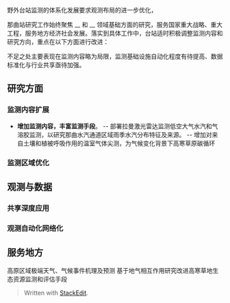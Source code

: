野外台站监测的体系化发展要求观测布局的进一步优化，

那曲站研究工作始终聚焦 __ 和 __ 领域基础方面的研究，服务国家重大战略、重大工程，服务地方经济社会发展。落实到具体工作中，台站适时积极调整监测内容和研究方向，重点在以下方面进行改进：

不足之处主要表现在监测内容略为局限，监测基础设施自动化程度有待提高、数据标准化与行业共享亟待加强。
## 研究方面
### 监测内容扩展
- **增加监测内容，丰富监测手段**。
-- 部署拉曼激光雷达监测低空大气水汽和气溶胶监测，以研究那曲水汽通道区域雨季水汽分布特征及来源。
-- 增加对来自土壤和植被呼吸作用的温室气体尖测，为气候变化背景下高寒草原碳循环
### 监测区域优化

## 观测与数据
### 共享深度应用
### 观测自动化网络化

## 服务地方
高原区域极端天气、气候事件机理及预测
基于地气相互作用研究改进高寒草地生态资源监测和评估手段

> Written with [StackEdit](https://stackedit.io/).
<!--stackedit_data:
eyJoaXN0b3J5IjpbLTE4Nzk3NjYwNywxNjgzNzg2NzIwLC0xNj
MzMTA2NDI4LC0yMzM3MTcxMDksLTQyNzQ3MDAyMCwzODE3Mzk5
NjEsLTkyNjYyMzk1NCwyMDg3MTMxNjc3LDI3NTM0OTA3NywtOT
Y5NjAwMTQzLC0zNTU2MTEwNTcsLTExOTExMzEzNTksMTc5NjQ5
NTYzOCw3MzA5OTgxMTZdfQ==
-->